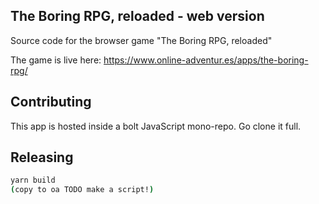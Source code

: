 ## The Boring RPG, reloaded - web version

Source code for the browser game "The Boring RPG, reloaded"

The game is live here: https://www.online-adventur.es/apps/the-boring-rpg/

## Contributing
This app is hosted inside a bolt JavaScript mono-repo. Go clone it full.

## Releasing
```bash
yarn build
(copy to oa TODO make a script!)
```

